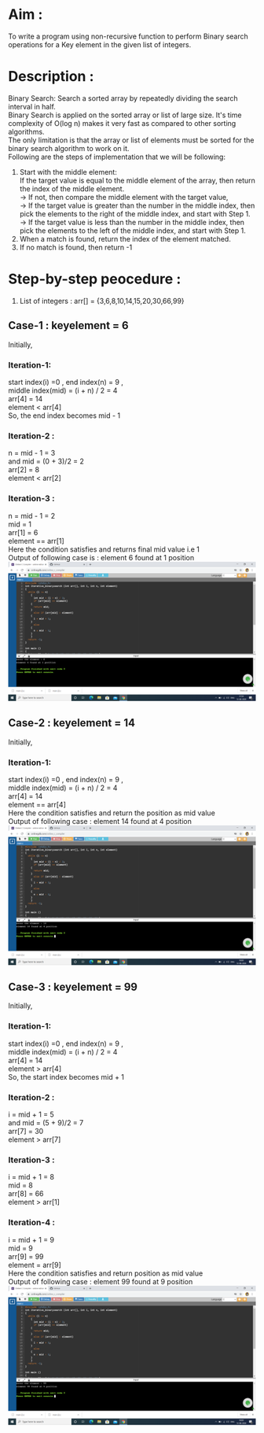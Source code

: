 # Aim :                                                                                      
To write a program using non-recursive function to perform Binary search operations for a Key element in the given list of integers. 
# Description :
Binary Search: Search a sorted array by repeatedly dividing the search interval in half.     
Binary Search is applied on the sorted array or list of large size. It's time complexity of O(log n) makes it very fast as compared to other sorting algorithms.                         
The only limitation is that the array or list of elements must be sorted for the binary search algorithm to work on it.                           
Following are the steps of implementation that we will be following:                                     
1. Start with the middle element:                                                                       
  If the target value is equal to the middle element of the array, then return the index of the middle    element.                                                                                                 
  -> If not, then compare the middle element with the target value,                                     
  -> If the target value is greater than the number in the middle index, then pick the elements to the right of the middle index, and start with Step 1.                                                       
  -> If the target value is less than the number in the middle index, then pick the elements to the left of the middle index, and start with Step 1.          
2. When a match is found, return the index of the element matched.
3. If no match is found, then return -1                            
# Step-by-step peocedure : 
1. List of integers : arr[] = {3,6,8,10,14,15,20,30,66,99}                                           
## Case-1 : keyelement = 6                                                                           
Initially,                                                                                           
### Iteration-1:                                                                                   
  start index(i) =0 , end index(n) = 9 ,                                                     
  middle index(mid) = (i + n) / 2 = 4                                                                
  arr[4] = 14                                                                                         
  element < arr[4]                                                                                   
  So, the end index becomes mid - 1                                                                   
### Iteration-2 :
  n = mid - 1 = 3                                                                                     
  and mid = (0 + 3)/2 = 2                                                                             
  arr[2] = 8                                                                                         
  element < arr[2]                                                                                   
### Iteration-3 :
  n = mid - 1 = 2                                                                                     
  mid = 1                                                                                             
  arr[1] = 6                                                                                         
  element == arr[1]                                                                                   
  Here the condition satisfies and returns final mid value i.e 1                                     
  Output of following case is : element 6 found at 1 position                                         
  ![Output_for_6](nrbs_6.png)
## Case-2 : keyelement = 14                                                                           
Initially,                                                                                           
### Iteration-1:                                                                                   
  start index(i) =0 , end index(n) = 9 ,                                                     
  middle index(mid) = (i + n) / 2 = 4                                                                
  arr[4] = 14                                                                                         
  element == arr[4]                                                                                  
  Here the condition satisfies and return the position as mid value                                   
  Output of following case : element 14 found at 4 position 
  ![Output_for_14](nrbs_14.png)
## Case-3 : keyelement = 99                                                                           
Initially,                                                                                           
### Iteration-1:                                                                                   
  start index(i) =0 , end index(n) = 9 ,                                                     
  middle index(mid) = (i + n) / 2 = 4                                                                
  arr[4] = 14                                                                                         
  element > arr[4]                                                                                   
  So, the start index becomes mid + 1                                                                 
### Iteration-2 :
  i = mid + 1 = 5                                                                                     
  and mid = (5 + 9)/2 = 7                                                                             
  arr[7] = 30                                                                                         
  element > arr[7]                                                                                   
### Iteration-3 :
  i = mid + 1 = 8                                                                                     
  mid = 8                                                                                             
  arr[8] = 66                                                                                         
  element > arr[1]
### Iteration-4 :
  i = mid + 1 = 9                                                                                     
  mid = 9                                                                                             
  arr[9] = 99                                                                                         
  element = arr[9]                                                                                   
  Here the condition satisfies and return position as mid value                                       
  Output of following case : element 99 found at 9 position
  ![Output_for_99](nrbs_99.png)

